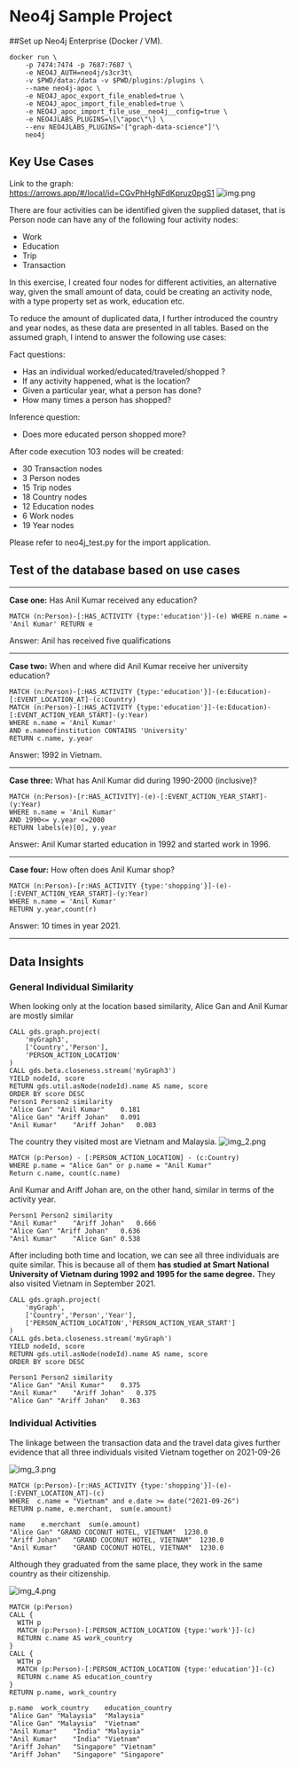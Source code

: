 # Neo4j Sample Project
##Set up Neo4j Enterprise (Docker / VM). 
```
docker run \
    -p 7474:7474 -p 7687:7687 \
    -e NEO4J_AUTH=neo4j/s3cr3t\
    -v $PWD/data:/data -v $PWD/plugins:/plugins \
    --name neo4j-apoc \
    -e NEO4J_apoc_export_file_enabled=true \
    -e NEO4J_apoc_import_file_enabled=true \
    -e NEO4J_apoc_import_file_use__neo4j__config=true \
    -e NEO4JLABS_PLUGINS=\[\"apoc\"\] \
    --env NEO4JLABS_PLUGINS='["graph-data-science"]'\
    neo4j
```


## Key Use Cases 
Link to the graph:  
https://arrows.app/#/local/id=CGvPhHgNFdKpruz0pgS1
![img.png](img.png)


There are four activities can be identified given the supplied dataset, that is Person node can have 
any of the following four activity nodes:
- Work
- Education
- Trip
- Transaction

In this exercise, I created four nodes for different activities, an alternative way, given the small
amount of data, could be creating an activity node, with a type property set as work, education etc.


To reduce the amount of duplicated data, I further introduced the country and year nodes, as these data are 
presented in all tables. 
Based on the assumed graph, I intend to answer the following use cases:

Fact questions: 
- Has an individual worked/educated/traveled/shopped ? 
- If any activity happened, what is the location?
- Given a particular year, what a person has done? 
- How many times a person has shopped? 

Inference question: 
- Does more educated person shopped more? 

After code execution 103 nodes will be created:
- 30 Transaction nodes
- 3 Person nodes
- 15 Trip nodes
- 18 Country nodes
- 12 Education nodes
- 6 Work nodes
- 19 Year nodes


Please refer to neo4j_test.py for the import application. 


## Test of the database based on use cases

-----
**Case one:** Has Anil Kumar received any education?
```
MATCH (n:Person)-[:HAS_ACTIVITY {type:'education'}]-(e) WHERE n.name = 'Anil Kumar' RETURN e
```
Answer: Anil has received five qualifications 

-----
**Case two:** When and where did Anil Kumar receive her university education?
```
MATCH (n:Person)-[:HAS_ACTIVITY {type:'education'}]-(e:Education)-[:EVENT_LOCATION_AT]-(c:Country)
MATCH (n:Person)-[:HAS_ACTIVITY {type:'education'}]-(e:Education)-[:EVENT_ACTION_YEAR_START]-(y:Year)
WHERE n.name = 'Anil Kumar'
AND e.nameofinstitution CONTAINS 'University' 
RETURN c.name, y.year
```
Answer: 1992 in Vietnam. 


-----
**Case three:** What has Anil Kumar did during 1990-2000 (inclusive)?
```
MATCH (n:Person)-[r:HAS_ACTIVITY]-(e)-[:EVENT_ACTION_YEAR_START]-(y:Year)
WHERE n.name = 'Anil Kumar'
AND 1990<= y.year <=2000
RETURN labels(e)[0], y.year
```
Answer: Anil Kumar started education in 1992 and started work in 1996.

-----
**Case four:** How often does Anil Kumar shop?
```
MATCH (n:Person)-[r:HAS_ACTIVITY {type:'shopping'}]-(e)-[:EVENT_ACTION_YEAR_START]-(y:Year)
WHERE n.name = 'Anil Kumar'
RETURN y.year,count(r)
```
Answer: 10 times in year 2021. 

-----

## Data Insights
### General Individual Similarity 
When looking only at the location based similarity, Alice Gan and Anil Kumar are mostly similar 
```
CALL gds.graph.project(
    'myGraph3',
    ['Country','Person'], 
    'PERSON_ACTION_LOCATION'
)
CALL gds.beta.closeness.stream('myGraph3')
YIELD nodeId, score
RETURN gds.util.asNode(nodeId).name AS name, score
ORDER BY score DESC
Person1	Person2	similarity
"Alice Gan"	"Anil Kumar"	0.181
"Alice Gan"	"Ariff Johan"	0.091
"Anil Kumar"	"Ariff Johan"	0.083
```
The country they visited most are Vietnam and Malaysia. 
![img_2.png](img_2.png)
```
MATCH (p:Person) - [:PERSON_ACTION_LOCATION] - (c:Country)
WHERE p.name = "Alice Gan" or p.name = "Anil Kumar"
Return c.name, count(c.name)
```
Anil Kumar and Ariff Johan are, on the other hand, similar in terms of the activity year. 
```
Person1	Person2	similarity
"Anil Kumar"	"Ariff Johan"	0.666
"Alice Gan"	"Ariff Johan"	0.636
"Anil Kumar"	"Alice Gan"	0.538
```

After including both time and location, we can see all three individuals are quite similar. This is because 
all of them **has studied at Smart National University of Vietnam during 1992 and 1995 for the same degree.** 
They also visited Vietnam in September 2021. 


```
CALL gds.graph.project(
    'myGraph',
    ['Country','Person','Year'], 
    ['PERSON_ACTION_LOCATION','PERSON_ACTION_YEAR_START']
)
CALL gds.beta.closeness.stream('myGraph')
YIELD nodeId, score
RETURN gds.util.asNode(nodeId).name AS name, score
ORDER BY score DESC

Person1	Person2	similarity
"Alice Gan"	"Anil Kumar"	0.375
"Anil Kumar"	"Ariff Johan"	0.375
"Alice Gan"	"Ariff Johan"	0.363
```
### Individual Activities
The linkage between the transaction data and the travel data gives further evidence that all three individuals visited 
Vietnam together on 2021-09-26

![img_3.png](img_3.png)

```
MATCH (p:Person)-[r:HAS_ACTIVITY {type:'shopping'}]-(e)-[:EVENT_LOCATION_AT]-(c)
WHERE  c.name = "Vietnam" and e.date >= date("2021-09-26")
RETURN p.name, e.merchant,  sum(e.amount)

name	e.merchant	sum(e.amount)
"Alice Gan"	"GRAND COCONUT HOTEL, VIETNAM"	1230.0
"Ariff Johan"	"GRAND COCONUT HOTEL, VIETNAM"	1230.0
"Anil Kumar"	"GRAND COCONUT HOTEL, VIETNAM"	1230.0
```

Although they graduated from the same place, they work in the same country as their citizenship. 

![img_4.png](img_4.png)

```
MATCH (p:Person)
CALL {
  WITH p
  MATCH (p:Person)-[:PERSON_ACTION_LOCATION {type:'work'}]-(c)
  RETURN c.name AS work_country
}
CALL {
  WITH p
  MATCH (p:Person)-[:PERSON_ACTION_LOCATION {type:'education'}]-(c)
  RETURN c.name AS education_country
}
RETURN p.name, work_country

p.name	work_country	education_country
"Alice Gan"	"Malaysia"	"Malaysia"
"Alice Gan"	"Malaysia"	"Vietnam"
"Anil Kumar"	"India"	"Malaysia"
"Anil Kumar"	"India"	"Vietnam"
"Ariff Johan"	"Singapore"	"Vietnam"
"Ariff Johan"	"Singapore"	"Singapore"

```


